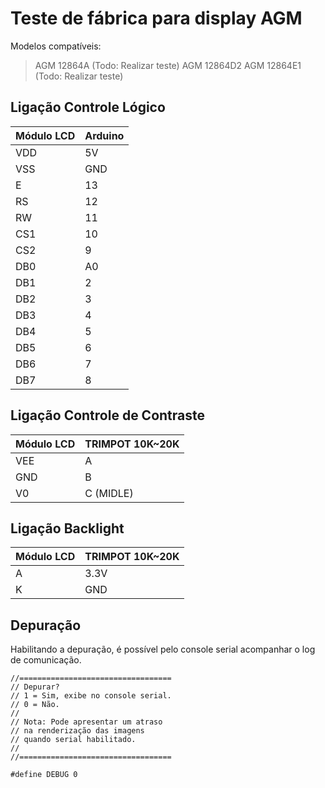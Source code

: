 # Teste de fábrica para display AGM

Modelos compatíveis:
> AGM 12864A (Todo: Realizar teste)
> AGM 12864D2
> AGM 12864E1 (Todo: Realizar teste)

## Ligação Controle Lógico

| Módulo LCD | Arduino |
|------------|---------|
|     VDD    |    5V   |
|     VSS    |   GND   |
|      E     |    13   |
|     RS     |    12   |
|     RW     |    11   |
|     CS1    |    10   |
|     CS2    |    9    |
|     DB0    |    A0   |
|     DB1    |    2    |
|     DB2    |    3    |
|     DB3    |    4    |
|     DB4    |    5    |
|     DB5    |    6    |
|     DB6    |    7    |
|     DB7    |    8    |

## Ligação Controle de Contraste

| Módulo LCD | TRIMPOT 10K~20K |
|------------|-----------------|
|     VEE    |        A        |
|     GND    |        B        |
|     V0     |    C (MIDLE)    |

## Ligação Backlight

| Módulo LCD | TRIMPOT 10K~20K |
|------------|-----------------|
|      A     |       3.3V      |
|      K     |       GND       |

## Depuração

Habilitando a depuração, é possível pelo console serial acompanhar o log de comunicação.
```
//==================================
// Depurar?
// 1 = Sim, exibe no console serial.
// 0 = Não.
//
// Nota: Pode apresentar um atraso
// na renderização das imagens 
// quando serial habilitado.
//
//==================================

#define DEBUG 0
```
